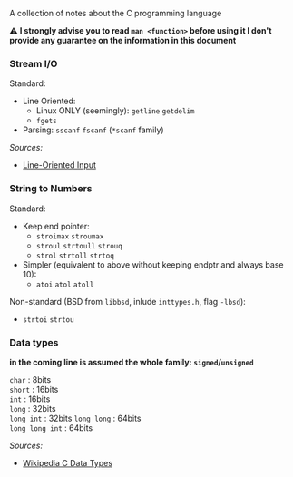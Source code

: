 A collection of notes about the C programming language

:warning: **I strongly advise you to read `man <function>` before using it I don't provide any guarantee on the information in this document**

### Stream I/O
Standard:
 - Line Oriented:
   - Linux ONLY (seemingly): `getline` `getdelim`
   - `fgets`
 - Parsing: `sscanf` `fscanf` (`*scanf` family)

*Sources:*
 - [Line-Oriented Input](https://repository.root-me.org/Exploitation%20-%20Syst%C3%A8me/Unix/EN%20-%20The%20GNU%20C%20Library%20-%20Line%20Input.pdf)

### String to Numbers
Standard:
 - Keep end pointer:
   - `stroimax` `stroumax`
   - `stroul` `strtoull` `strouq`
   - `strol` `strtoll` `strtoq`
 - Simpler (equivalent to above without keeping endptr and always base 10): 
   - `atoi` `atol` `atoll`

Non-standard (BSD from `libbsd`, inlude `inttypes.h`, flag `-lbsd`):
 - `strtoi` `strtou`

### Data types
**in the coming line is assumed the whole family: `signed`/`unsigned`**

`char`  : 8bits  
`short` : 16bits  
`int`   : 16bits  
`long`  : 32bits  
`long int` : 32bits
`long long` : 64bits  
`long long int` : 64bits

*Sources:*
 - [Wikipedia C Data Types](https://en.wikipedia.org/wiki/C_data_types#Main_types)
